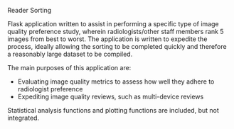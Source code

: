 Reader Sorting

Flask application written to assist in performing a specific type of image quality preference study, wherein radiologists/other staff members rank 5 images from best to worst. The application is written to expedite the process, ideally allowing the sorting to be completed quickly and therefore a reasonably large dataset to be compiled.

The main purposes of this application are:

 - Evaluating image quality metrics to assess how well they adhere to radiologist preference
 - Expediting image quality reviews, such as multi-device reviews

Statistical analysis functions and plotting functions are included, but not integrated.
